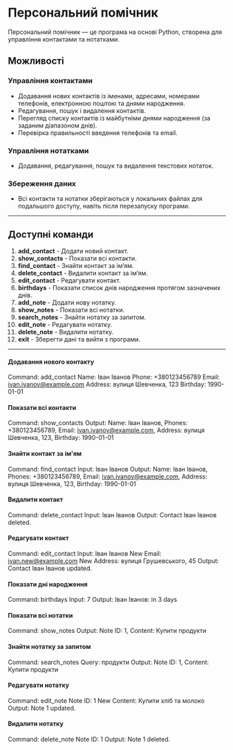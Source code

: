 # Персональний помічник

Персональний помічник — це програма на основі Python, створена для управління контактами та нотатками.

## Можливості

### Управління контактами
- Додавання нових контактів із іменами, адресами, номерами телефонів, електронною поштою та днями народження.
- Редагування, пошук і видалення контактів.
- Перегляд списку контактів із майбутніми днями народження (за заданим діапазоном днів).
- Перевірка правильності введення телефонів та email.

### Управління нотатками
- Додавання, редагування, пошук та видалення текстових нотаток.

### Збереження даних
- Всі контакти та нотатки зберігаються у локальних файлах для подальшого доступу, навіть після перезапуску програми.

---

## Доступні команди

1. **add_contact** - Додати новий контакт.
2. **show_contacts** - Показати всі контакти.
3. **find_contact** - Знайти контакт за ім’ям.
4. **delete_contact** - Видалити контакт за ім’ям.
5. **edit_contact** - Редагувати контакт.
6. **birthdays** - Показати список днів народження протягом зазначених днів.
7. **add_note** - Додати нову нотатку.
8. **show_notes** - Показати всі нотатки.
9. **search_notes** - Знайти нотатку за запитом.
10. **edit_note** - Редагувати нотатку.
11. **delete_note** - Видалити нотатку.
12. **exit** - Зберегти дані та вийти з програми.

---

#### Додавання нового контакту

Command: add_contact 
Name: Іван Іванов 
Phone: +380123456789 
Email: ivan.ivanov@example.com 
Address: вулиця Шевченка, 123 
Birthday: 1990-01-01



#### Показати всі контакти

Command: show_contacts 
Output: Name: Іван Іванов, Phones: +380123456789, Email: ivan.ivanov@example.com, Address: вулиця Шевченка, 123, Birthday: 1990-01-01


#### Знайти контакт за ім'ям

Command: find_contact 
Input: Іван Іванов 
Output: Name: Іван Іванов, Phones: +380123456789, Email: ivan.ivanov@example.com, Address: вулиця Шевченка, 123, Birthday: 1990-01-01


#### Видалити контакт

Command: delete_contact 
Input: Іван Іванов 
Output: Contact Іван Іванов deleted.



#### Редагувати контакт

Command: edit_contact 
Input: Іван Іванов 
New Email: ivan.new@example.com 
New Address: вулиця Грушевського, 45 
Output: Contact Іван Іванов updated.



#### Показати дні народження

Command: birthdays Input: 7 
Output: Іван Іванов: in 3 days



#### Показати всі нотатки

Command: show_notes 
Output: Note ID: 1, 
Content: Купити продукти



#### Знайти нотатку за запитом

Command: search_notes 
Query: продукти 
Output: 
Note ID: 1, 
Content: Купити продукти



#### Редагувати нотатку

Command: edit_note 
Note ID: 1 
New Content: Купити хліб та молоко 
Output: Note 1 updated.



#### Видалити нотатку

Command: 
delete_note 
Note ID: 1 
Output: Note 1 deleted.



